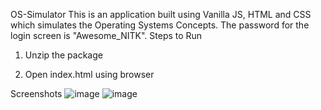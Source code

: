OS-Simulator
This is an application built using Vanilla JS, HTML and CSS which simulates the Operating Systems Concepts. The password for the login screen is "Awesome_NITK".
Steps to Run
1) Unzip the package

2) Open index.html using browser
   
Screenshots
![image](https://github.com/05bhavyapatel/OS-Simulator/assets/157796955/bcbccee9-6408-4551-9235-516359ddce11)
![image](https://github.com/05bhavyapatel/OS-Simulator/assets/157796955/01077660-6982-4d08-8314-ae00c718c9ef)
